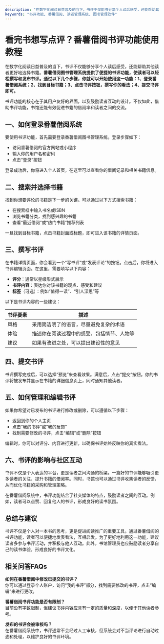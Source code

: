 ```yaml
---
description: "在数字化阅读日益普及的当下，书评不仅能够分享个人读后感受，还能帮助其他读者更好地选择书籍。**番薯借阅图书管理系统提供了便捷的书评功能，使读者可以轻松撰写和发布书评。通过以下几个步骤，你就可以开始使用这一功能：1、登录番薯借阅系统；2、找到目标书籍；3、点击书评按钮，撰写你的看法；4、提交书评即可。** "
keywords: "书评功能, 番薯借阅, 读者管理系统, 图书管理软件"
---
```

# 看完书想写点评？番薯借阅书评功能使用教程

在数字化阅读日益普及的当下，书评不仅能够分享个人读后感受，还能帮助其他读者更好地选择书籍。**番薯借阅图书管理系统提供了便捷的书评功能，使读者可以轻松撰写和发布书评。通过以下几个步骤，你就可以开始使用这一功能：1、登录番薯借阅系统；2、找到目标书籍；3、点击书评按钮，撰写你的看法；4、提交书评即可。** 

书评功能的核心在于其用户友好的界面，以及鼓励读者互动的设计。不仅如此，借助书评功能，书馆还能有效促进书籍的借阅率和读者之间的交流。

## **一、如何登录番薯借阅系统**

要使用书评功能，首先需要登录番薯借阅图书管理系统。登录步骤如下：

- 访问番薯借阅的官方网站或小程序
- 输入你的用户名和密码
- 点击“登录”按钮

登录成功后，你将进入个人首页，在这里可以查看你的借阅记录和相关书籍信息。

## **二、搜索并选择书籍**

找到你想要评论的书籍是下一步的关键。可以通过以下方式搜索书籍：

- 在搜索框中输入书名或ISBN
- 浏览书籍分类，找到感兴趣的书籍
- 查看“最近借阅”或“热门书籍”推荐列表

一旦找到目标书籍，点击书籍封面或标题，即可进入该书籍的详情页面。

## **三、撰写书评**

在书籍详情页面，你会看到一个“写书评”或“发表评论”的按钮。点击后，你将进入书评编辑页面。在这里，需要填写以下内容：

- **评分**：通常以星级形式展示
- **书评内容**：表达你对该书籍的观点、感受和建议
- **标签**（可选）：例如“值得一读”、“引人深思”等

以下是书评内容的一些建议：

| 书评要素   | 描述                                                        |
|------------|-------------------------------------------------------------|
| 风格       | 采用简洁明了的语言，尽量避免复杂的术语                       |
| 体验       | 描述你在阅读过程中的感受，包括情节、人物等                  |
| 建议       | 如果有改进之处，可以提出建设性的意见                        |

## **四、提交书评**

书评撰写完成后，可以选择“预览”来查看效果。满意后，点击“提交”按钮。你的书评将被发布并显示在书籍的详细信息页上，同时通知其他读者。

## **五、如何管理和编辑书评**

如果你希望对已发布的书评进行修改或删除，可以遵循以下步骤：

- 返回到你的个人主页
- 点击“我的书评”或“我的反馈”
- 找到需要修改的书评，点击“编辑”或“删除”按钮

编辑时，你可以对评分、内容进行更新，以确保书评始终反映你的真实看法。

## **六、书评的影响与社区互动**

书评不仅是个人表达的平台，更是读者之间沟通的桥梁。一篇好的书评能够吸引更多读者的关注，提升书籍的借阅率。同时，书馆也可以通过书评收集读者的反馈，从而优化书籍的采购和管理策略。

在番薯借阅系统中，书评功能结合了社交媒体的特点，鼓励读者之间的互动。例如，读者可以点赞、回复他人的书评，形成良好的读书氛围。

## **总结与建议**

书评不仅是个人对一本书的思考，更是促进阅读推广的重要工具。通过番薯借阅的书评功能，读者可以便捷地发表看法，互相启发。为了更好地利用这一功能，建议读者多参与书评活动，并积极与他人互动。此外，书馆管理员也应鼓励读者分享自己的读书体验，形成良好的书评文化。

## 相关问答FAQs

**如何在番薯借阅中修改已提交的书评？**  
你可以通过登录个人账户，访问“我的书评”部分，找到需要修改的书评，点击“编辑”来进行更改。

**番薯借阅书评功能是否有限制？**  
目前没有字数限制，但建议书评内容应具有一定的质量和深度，以便于其他读者参考。

**发布的书评会被审核吗？**  
在番薯借阅系统中，书评通常不会经过人工审核，但系统会对不当评论进行自动过滤和处理，以维护良好的书评环境。

